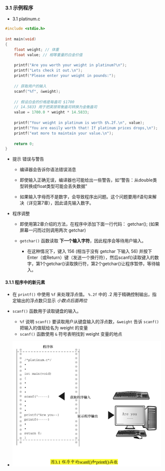 ### 3.1 示例程序
* 3.1 platinum.c
```c
#include <stdio.h>

int main(void)
{
    float weight; // 体重
    float value; // 相等重量的白金价值

    printf("Are you worth your weight in platinum?\n");
    printf("Lets check it out.\n");
    printf("Please enter your weight in pounds:");

    // 获取用户的输入
    scanf("%f", &weight);

    // 假设白金的价格是每盎司 $1700
    // 14.5833 用于把英镑常衡盎司转换为金衡盎司
    value = 1700.0 * weight * 14.5833;

    printf("Your weight in platinum is worth $%.2f.\n", value);
    printf("You are easily worth that! If platinum prices drops,\n");
    printf("eat more to maintain your value.\n");

    return 0;
}
```

* 提示 错误与警告
    * 编译器会告诉你语法错误消息

    * 即使输入正确无误，编译器也可能给出一些警告，如“警告：从double类型转换成float类型可能会丢失数据”

    * 如果输入字母而不是数字，会导致程序出问题。这个问题要用if语句来解决（详见第7章），因此请先输入数字。


* 程序调整
    * 即使用第2章介绍的方法，在程序中添加下面一行代码： getchar(); (如果屏幕一闪而过则调用两次 getchar)

    * `getchar()` 函数读取 **下一个输入字符**，因此程序会等待用户输入。
        * 在这种情况下，键入 156 (相当于没有 getchar 下输入 56) 并按下Enter（或Return）键（发送一个换行符），然后scanf()读取键入的数字，第1个getchar()读取换行符，第2个getchar()让程序暂停，等待输入。


#### 3.1.1 程序中的新元素
* 在 `printf()` 中使用 `%f` 来处理浮点值。 `%.2f` 中的 .2 用于精确控制输出，指定输出的浮点数只显示 *小数点后面两位*

* `scanf()` 函数用于读取键盘的输入。
    * `%f` 说明 `scanf()` 要读取用户从键盘输入的浮点数，`&weight` 告诉 `scanf()` 把输入的值赋给名为 weight 的变量
    * `scanf()` 函数使用 `&` 符号表明找到 weight 变量的地点

* ![图3.1 程序中的scanf()和printf()函数](images/Screenshot_2017-10-29_09-35-05.png)
